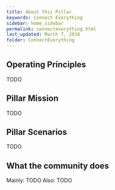 ```yaml
---
title: About this Pillar
keywords: Connect Everything
sidebar: home_sidebar
permalink: connecteverything.html
last_updated: March 7, 2018
folder: ConnectEverything
---
```


<!-- Here is where the Pillar leads can put in the main goals/principles of the Pillar -->

## Operating Principles

TODO

## Pillar Mission

TODO

## Pillar Scenarios

TODO

## What the community does

Mainly:
TODO
Also:
TODO